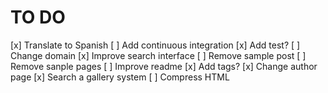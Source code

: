 # TO DO

[x] Translate to Spanish
[ ] Add continuous integration
[x] Add test?
[ ] Change domain
[x] Improve search interface
[ ] Remove sample post
[ ] Remove sanple pages
[ ] Improve readme
[x] Add tags?
[x] Change author page
[x] Search a gallery system
[ ] Compress HTML
